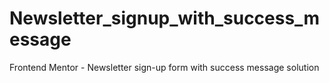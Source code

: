 # Newsletter_signup_with_success_message
Frontend Mentor - Newsletter sign-up form with success message solution
